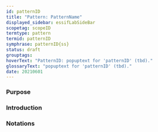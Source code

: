 ```yaml
---
id: patternID
title: "Pattern: PatternName"
displayed_sidebar: essifLabSideBar
scopetag: scopeID
termtype: pattern
termid: patternID
symphrase: patternID{ss}
status: draft
grouptags:
hoverText: "PatternID: popuptext for 'patternID' (tbd)."
glossaryText: "popuptext for 'patternID' (tbd)."
date: 20210601
---
```

<!-- A pattern captures/describes a set of concepts, relations between them, and rules or constraints that (instances) thereof comply with. As such, it is a concise and possibly formal description of a coherent set of ideas, a mental model if you will, that can be used to facilitate one's thinking about/with these concepts.
Please fill in the placeholders in this file as follows:
- `<existing-scopeID>`: machine readable text that identifies the scope in which this pattern is defined;
- `<Existing Scope>`: human readable text that identifies the scope in which this pattern is defined;
- `<NewPatternID>`: machine readable text that identifies this pattern within <existing-scopeID>;
- `<New Pattern>`: human readable text that identifies this pattern within <Existing Scope>;
-->

### Purpose
<!-- Concisely describe what can you do with the pattern that is (at least) harder if you didn't have it. -->

### Introduction
<!-- Gently introduce the pattern, by referring to real-world situations and using colloquial terms, so that when someone has read the text, (s)he knows what it is about, and is ready to delve into the specifics of the pattern. -->

### Notations
<!-- This (optional) section specifies the notations that are used, or refers to such a specification. -->

### <!-- any number of other sections, as is fit for describing the pattern -->
<!-- text as appropriate for such a section -->

<!--
---
### Footnotes

[//]: # This (optional) section contains any footnotes that may have been specified in the text above.

[^1]: the text for footnote [^1] goes here.

-->